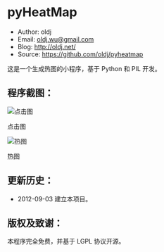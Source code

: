 pyHeatMap
==================================================

 * Author: oldj
 * Email: oldj.wu@gmail.com
 * Blog: http://oldj.net/
 * Source: https://github.com/oldj/pyheatmap


这是一个生成热图的小程序，基于 Python 和 PIL 开发。


 程序截图：
----------


![点击图](https://raw.github.com/oldj/pyheatmap/master/examples/hit.png)

点击图

![热图](https://raw.github.com/oldj/pyheatmap/master/examples/heat.png)

热图


 更新历史：
----------

 - 2012-09-03 建立本项目。


 版权及致谢：
----------

 本程序完全免费，并基于 LGPL 协议开源。

